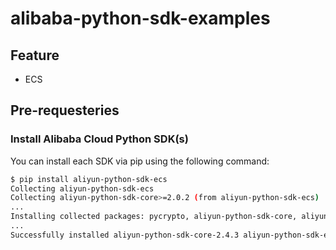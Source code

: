 # alibaba-python-sdk-examples

## Feature
* ECS

## Pre-requesteries

### Install Alibaba Cloud Python SDK(s)

You can install each SDK via pip using the following command:
```bash
$ pip install aliyun-python-sdk-ecs
Collecting aliyun-python-sdk-ecs
Collecting aliyun-python-sdk-core>=2.0.2 (from aliyun-python-sdk-ecs)
...
Installing collected packages: pycrypto, aliyun-python-sdk-core, aliyun-python-sdk-ecs
...
Successfully installed aliyun-python-sdk-core-2.4.3 aliyun-python-sdk-ecs-4.1.0 pycrypto-2.6.1
```

